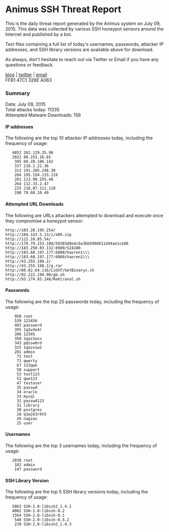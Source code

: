 # Animus SSH Threat Report

This is the daily threat report generated by the Animus system on July 09, 2015. This data was collected by various SSH honeypot sensors around the Internet and published by a bot.  

Text files containing a full list of today's usernames, passwords, attacker IP addresses, and SSH library versions are available above for download.  

As always, don't hesitate to reach out via Twitter or Email if you have any questions or feedback.  

[blog](http://morris.guru) | [twitter](https://twitter.com/andrew___morris) | [email](mailto:andrew@morris.guru)  
FFB1 47C1 326E A063  

### Summary

Date: July 09, 2015  
Total attacks today: 11335  
Attempted Malware Downloads: 156 

#### IP addresses
The following are the top 10 attacker IP addresses today, including the frequency of usage:
```
   4852 202.129.35.98
   2022 80.253.18.65
    395 60.28.186.142
    337 218.2.22.36
    312 191.205.248.38
    284 195.154.133.119
    281 113.98.255.48
    264 112.33.2.47
    225 218.87.111.110
    190 79.60.10.49
```

#### Attempted URL Downloads
The following are URLs attackers attempted to download and execute once they compromise a honeypot sensor:
```
http://103.20.195.254/
http://104.143.5.13/i/a09.zip
http://122.10.85.54/
http://178.79.153.108/58303d8e4c6e3bb5066611d44ae1ce88
http://183.250.83.132:8989/S24100
http://183.60.197.177:6800/haoren1\\\
http://183.60.197.177:6800/haoren2\\\
http://43.255.188.2/
http://43.255.188.2/g.rar
http://80.82.64.116/LiGhT/GetBinarys.sh
http://92.222.194.90/gb.sh
http://93.174.93.146/Rekt/anal.sh
```

#### Passwords
The following are the top 25 passwords today, including the frequency of usage:
```
    950 root
    539 123456
    403 password
    395 1q2w3e4r
    386 12345
    350 1qaz2wsx
    343 p@ssw0rd
    325 1qazxsw2
    201 admin
     72 test
     71 qwerty
     67 123qwe
     58 support
     53 test123
     52 qwe123
     47 testuser
     35 passwd
     34 oracle
     33 mysql
     32 passwd123
     31 library
     30 postgres
     28 q1w2e3r4t5
     26 nagios
     25 user
```

#### Usernames
The following are the top 3 usernames today, including the frequency of usage:
```
   2038 root
    182 admin
    147 password
```

#### SSH Library Version
The following are the top 5 SSH library versions today, including the frequency of usage:
```
   5063 SSH-2.0-libssh2_1.4.1
   4002 SSH-2.0-libssh-0.2
   1564 SSH-2.0-libssh-0.1
    548 SSH-2.0-libssh-0.5.2
    239 SSH-2.0-libssh2_1.4.3
```
